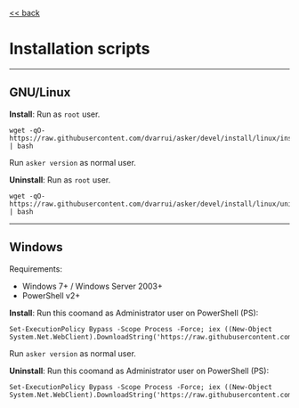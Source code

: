 
[<< back](README.md)

# Installation scripts

---
## GNU/Linux

**Install**: Run as `root` user.
```
wget -qO- https://raw.githubusercontent.com/dvarrui/asker/devel/install/linux/install_asker.sh | bash
```

Run `asker version` as normal user.

**Uninstall**: Run as `root` user.
```
wget -qO- https://raw.githubusercontent.com/dvarrui/asker/devel/install/linux/uninstall_asker.sh | bash
```

---
## Windows

Requirements:
* Windows 7+ / Windows Server 2003+
* PowerShell v2+

**Install**: Run this coomand as Administrator user on PowerShell (PS):
```
Set-ExecutionPolicy Bypass -Scope Process -Force; iex ((New-Object System.Net.WebClient).DownloadString('https://raw.githubusercontent.com/dvarrui/asker/devel/install/windows/install_asker.ps1'))
```

Run `asker version` as normal user.

**Uninstall**: Run this coomand as Administrator user on PowerShell (PS):
```
Set-ExecutionPolicy Bypass -Scope Process -Force; iex ((New-Object System.Net.WebClient).DownloadString('https://raw.githubusercontent.com/dvarrui/asker/devel/install/windows/uninstall_asker.ps1'))
```
